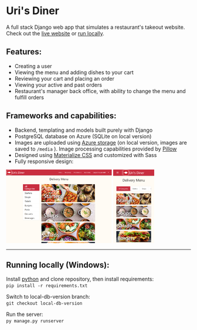# Uri's Diner

A full stack Django web app that simulates a restaurant's takeout website. Check out the [live website](https://uris-diner-site.wittywave-70237434.germanywestcentral.azurecontainerapps.io/) or [run locally](#running-locally).

## Features:
- Creating a user
- Viewing the menu and adding dishes to your cart
- Reviewing your cart and placing an order
- Viewing your active and past orders
- Restaurant's manager back office, with ability to change the menu and fulfill orders

## Frameworks and capabilities:
- Backend, templating and models built purely with Django
- PostgreSQL database on Azure (SQLite on local version)
- Images are uploaded using [Azure storage](https://django-storages.readthedocs.io/en/latest/backends/azure.html) (on local version, images are saved to `/media` ). Image processing capabilities provided by [Pillow](https://pypi.org/project/Pillow/)
- Designed using [Materialize CSS](https://materializecss.com) and customized with Sass
- Fully responsive design:
<div>
<img src="https://raw.githubusercontent.com/ugthefluffster/uris_diner/main/example-images/menu-tablet.png" height="200">
<img src="https://raw.githubusercontent.com/ugthefluffster/uris_diner/main/example-images/menu-phone.png" height="200">
</div>

  ---
## Running locally (Windows):
Install [python](https://www.python.org/downloads/) and clone repository, then install requirements:  
`pip install -r requirements.txt`  

Switch to local-db-version branch:  
`git checkout local-db-version`

Run the server:  
`py manage.py runserver`
